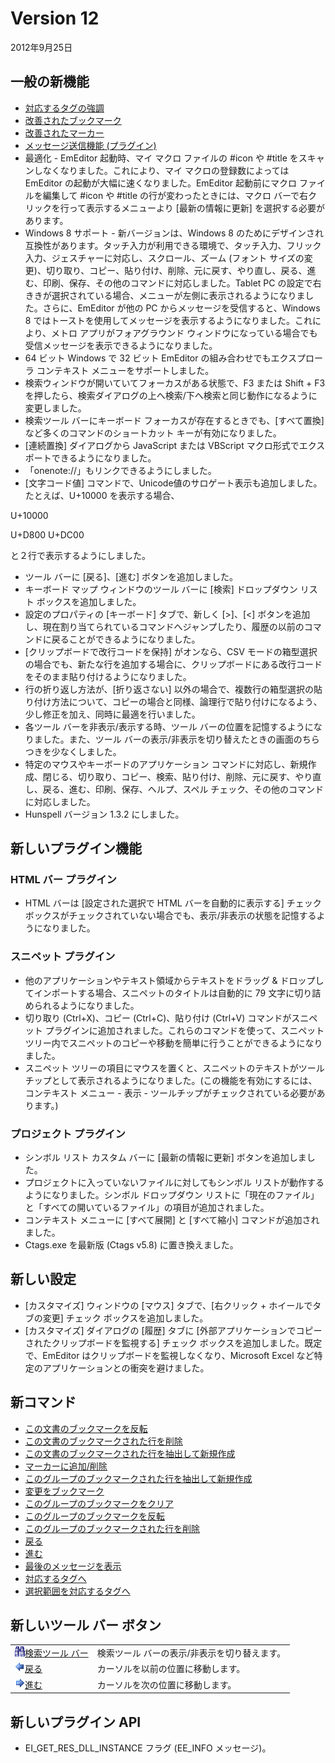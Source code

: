 # Version 12

2012年9月25日

## 一般の新機能

- [対応するタグの強調](../features/matching_tag_highlight)
- [改善されたブックマーク](../features/improved_bookmarks)
- [改善されたマーカー](../features/improved_markers)
- [メッセージ送信機能 (プラグイン)](../features/messaging_plugin)
- 最適化 \- EmEditor 起動時、マイ マクロ ファイルの #icon や #title をスキャンしなくなりました。これにより、マイ マクロの登録数によっては EmEditor の起動が大幅に速くなりました。EmEditor 起動前にマクロ ファイルを編集して #icon や #title の行が変わったときには、マクロ バーで右クリックを行って表示するメニューより
\[最新の情報に更新\] を選択する必要があります。
- Windows 8 サポート - 新バージョンは、Windows 8 のためにデザインされ互換性があります。タッチ入力が利用できる環境で、タッチ入力、フリック入力、ジェスチャーに対応し、スクロール、ズーム (フォント サイズの変更)、切り取り、コピー、貼り付け、削除、元に戻す、やり直し、戻る、進む、印刷、保存、その他のコマンドに対応しました。Tablet PC
の設定で右ききが選択されている場合、メニューが左側に表示されるようになりました。さらに、EmEditor が他の PC からメッセージを受信すると、Windows 8 ではトーストを使用してメッセージを表示するようになりました。これにより、メトロ アプリがフォアグラウンド ウィンドウになっている場合でも受信メッセージを表示できるようになりました。
- 64 ビット Windows で 32 ビット EmEditor の組み合わせでもエクスプローラ コンテキスト メニューをサポートしました。
- 検索ウィンドウが開いていてフォーカスがある状態で、F3 または Shift + F3 を押したら、検索ダイアログの上へ検索/下へ検索と同じ動作になるように変更しました。
- 検索ツール バーにキーボード フォーカスが存在するときでも、\[すべて置換\] など多くのコマンドのショートカット キーが有効になりました。
- \[連続置換\] ダイアログから JavaScript または VBScript マクロ形式でエクスポートできるようになりました。
- 「onenote://」もリンクできるようにしました。
- \[文字コード値\] コマンドで、Unicode値のサロゲート表示も追加しました。たとえば、U+10000 を表示する場合、

U+10000

U+D800 U+DC00

と２行で表示するようにしました。
- ツール バーに \[戻る\]、\[進む\] ボタンを追加しました。
- キーボード マップ ウィンドウのツール バーに \[検索\] ドロップダウン リスト ボックスを追加しました。
- 設定のプロパティの \[キーボード\] タブで、新しく \[>\]、\[<\] ボタンを追加し、現在割り当てられているコマンドへジャンプしたり、履歴の以前のコマンドに戻ることができるようになりました。
- \[クリップボードで改行コードを保持\] がオンなら、CSV モードの箱型選択の場合でも、新たな行を追加する場合に、クリップボードにある改行コードをそのまま貼り付けるようになりました。
- 行の折り返し方法が、\[折り返さない\] 以外の場合で、複数行の箱型選択の貼り付け方法について、コピーの場合と同様、論理行で貼り付けになるよう、少し修正を加え、同時に最適を行いました。
- 各ツール バーを非表示/表示する時、ツール バーの位置を記憶するようになりました。また、ツール バーの表示/非表示を切り替えたときの画面のちらつきを少なくしました。
- 特定のマウスやキーボードのアプリケーション コマンドに対応し、新規作成、閉じる、切り取り、コピー、検索、貼り付け、削除、元に戻す、やり直し、戻る、進む、印刷、保存、ヘルプ、スペル チェック、その他のコマンドに対応しました。
- Hunspell バージョン 1.3.2 にしました。

## 新しいプラグイン機能

### HTML バー プラグイン

- HTML バーは \[設定された選択で HTML バーを自動的に表示する\] チェック ボックスがチェックされていない場合でも、表示/非表示の状態を記憶するようになりました。

### スニペット プラグイン

- 他のアプリケーションやテキスト領域からテキストをドラッグ & ドロップしてインポートする場合、スニペットのタイトルは自動的に 79 文字に切り詰められるようになりました。
- 切り取り (Ctrl+X)、コピー (Ctrl+C)、貼り付け (Ctrl+V) コマンドがスニペット プラグインに追加されました。これらのコマンドを使って、スニペット ツリー内でスニペットのコピーや移動を簡単に行うことができるようになりました。
- スニペット ツリーの項目にマウスを置くと、スニペットのテキストがツール チップとして表示されるようになりました。(この機能を有効にするには、コンテキスト メニュー \- 表示 \- ツールチップがチェックされている必要があります。)

### プロジェクト プラグイン

- シンボル リスト カスタム バーに \[最新の情報に更新\] ボタンを追加しました。
- プロジェクトに入っていないファイルに対してもシンボル リストが動作するようになりました。シンボル ドロップダウン リストに「現在のファイル」と「すべての開いているファイル」の項目が追加されました。
- コンテキスト メニューに \[すべて展開\] と \[すべて縮小\] コマンドが追加されました。
- Ctags.exe を最新版 (Ctags v5.8) に置き換えました。

## 新しい設定

- \[カスタマイズ\] ウィンドウの \[マウス\] タブで、\[右クリック \+ ホイールでタブの変更\] チェック ボックスを追加しました。
- \[カスタマイズ\] ダイアログの \[履歴\] タブに \[外部アプリケーションでコピーされたクリップボードを監視する\] チェック ボックスを追加しました。既定で、EmEditor はクリップボードを監視しなくなり、Microsoft Excel など特定のアプリケーションとの衝突を避けました。

## 新コマンド

- [この文書のブックマークを反転](../cmd/edit/bookmark_invert)
- [この文書のブックマークされた行を削除](../cmd/edit/bookmark_delete)
- [この文書のブックマークされた行を抽出して新規作成](../cmd/edit/bookmark_extract)
- [マーカーに追加/削除](../cmd/edit/add_remove_markers)
- [このグループのブックマークされた行を抽出して新規作成](../cmd/edit/bookmark_group_extract)
- [変更をブックマーク](../cmd/diff/compare_bookmark)
- [このグループのブックマークをクリア](../cmd/edit/bookmark_group_clear)
- [このグループのブックマークを反転](../cmd/edit/bookmark_group_invert)
- [このグループのブックマークされた行を削除](../cmd/edit/bookmark_group_delete)
- [戻る](../cmd/edit/caret_back)
- [進む](../cmd/edit/caret_forward)
- [最後のメッセージを表示](../cmd/view/show_last_message)
- [対応するタグへ](../cmd/edit/next_tag)
- [選択範囲を対応するタグへ](../cmd/edit/shift_next_tag)

## 新しいツール バー ボタン

|     |     |
| --- | --- |
| ![](../images/emeditor12_toggle_find_bar_button.png)[検索ツール バー](../cmd/view/show_find_bar) | 検索ツール バーの表示/非表示を切り替えます。 |
| ![](../images/emeditor12_back_button.png)[戻る](../cmd/edit/caret_back) | カーソルを以前の位置に移動します。 |
| ![](../images/emeditor12_forward_button.png)[進む](../cmd/edit/caret_forward) | カーソルを次の位置に移動します。 |

## 新しいプラグイン API

- EI\_GET\_RES\_DLL\_INSTANCE フラグ (EE\_INFO メッセージ)。
